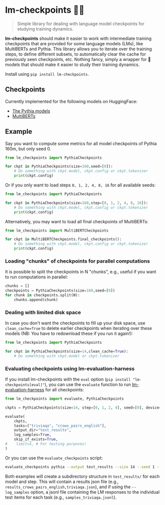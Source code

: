 # lm-checkpoints 🤖🚩
> Simple library for dealing with language model checkpoints for studying training dynamics.

**lm-checkpoints** should make it easier to work with intermediate training checkpoints that are provided for some language models (LMs), like MultiBERTs and Pythia. This library allows you to iterate over the training steps, to define different subsets, to automatically clear the cache for previously seen checkpoints, etc. Nothing fancy, simply a wrapper for 🤗 models that should make it easier to study their training dynamics.

Install using `pip install lm-checkpoints`.

## Checkpoints
Currently implemented for the following models on HuggingFace:
- [The Pythia models](https://github.com/EleutherAI/pythia)
- [MultiBERTs](https://huggingface.co/google/multiberts-seed_0)

## Example
Say you want to compute some metrics for all model checkpoints of Pythia 160m, but only seed 0.

```python
from lm_checkpoints import PythiaCheckpoints

for ckpt in PythiaCheckpoints(size=160,seed=[0]):
    # Do something with ckpt.model, ckpt.config or ckpt.tokenizer
    print(ckpt.config)
```

Or if you only want to load steps `0, 1, 2, 4, 8, 16` for all available seeds:
```python
from lm_checkpoints import PythiaCheckpoints

for ckpt in PythiaCheckpoints(size=160,step=[0, 1, 2, 4, 8, 16]):
    # Do something with ckpt.model, ckpt.config or ckpt.tokenizer
    print(ckpt.config)
```

Alternatively, you may want to load all final checkpoints of MultiBERTs:
```python
from lm_checkpoints import MultiBERTCheckpoints

for ckpt in MultiBERTCheckpoints.final_checkpoints():
    # Do something with ckpt.model, ckpt.config or ckpt.tokenizer
    print(ckpt.config)
```

### Loading "chunks" of checkpoints for parallel computations
It is possible to split the checkpoints in N "chunks", e.g., useful if you want to run computations in parallel:
```python
chunks = []
checkpoints = PythiaCheckpoints(size=160,seed=[0])
for chunk in checkpoints.split(N):
    chunks.append(chunk)
```

### Dealing with limited disk space
In case you don't want the checkpoints to fill up your disk space, use `clean_cache=True` to delete earlier checkpoints when iterating over these models (NB: You have to redownload these if you run it again!):
```python
from lm_checkpoints import PythiaCheckpoints

for ckpt in PythiaCheckpoints(size=14,clean_cache=True):
    # Do something with ckpt.model or ckpt.tokenizer
```
### Evaluating checkpoints using lm-evaluation-harness
If you install lm-checkpoints with the `eval` option (`pip install "lm-checkpoints[eval]"`), you can use the `evaluate` function to run [lm-evaluation-harness]() for all checkpoints:
```python
from lm_checkpoints import evaluate, PythiaCheckpoints

ckpts = PythiaCheckpoints(size=14, step=[0, 1, 2, 4], seed=[0], device="cuda")

evaluate(
    ckpts,
    tasks=["triviaqa", "crows_pairs_english"],
    output_dir="test_results",
    log_samples=True,
    skip_if_exists=True,
#    limit=5, # For testing purposes!
)
```

Or you can use the `evaluate_checkpoints` script:
```bash
evaluate_checkpoints pythia --output test_results --size 14 --seed 1 --step 0 1 2 --tasks blimp crows_pairs_english --device cuda --skip_if_exists
```

Both examples will create a subdirectory structure in `test_results/` for each model and step. This will contain a results json file (e.g., `results_crows_pairs_english,triviaqa.json`), and if using the `--log_samples` option, a jsonl file containing the LM responses to the individual test items for each task (e.g., `samples_triviaqa.jsonl`).